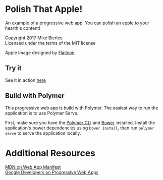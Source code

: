 # Polish That Apple!
An example of a progressive web app. You can polish an apple to your hearth's content!

Copyright 2017 Mike Bierlee  
Licensed under the terms of the MIT license  

Apple image designed by [Flaticon](https://profile.flaticon.com/license/free)

## Try it
See it in action [here](https://mbierlee.github.io/polish-that-apple/)

## Build with Polymer
This progressive web app is build with Polymer. The easiest way to run the application is to use Polymer Serve.

First, make sure you have the [Polymer CLI](https://www.npmjs.com/package/polymer-cli) and [Bower](https://bower.io/) installed.
Install the application's bower dependencies using `bower install`, then run `polymer serve` to serve the application locally.

# Additional Resources
[MDN on Web App Manifest](https://developer.mozilla.org/en-US/docs/Web/Manifest)  
[Google Developers on Progressive Web Apps](https://developers.google.com/web/progressive-web-apps/)
